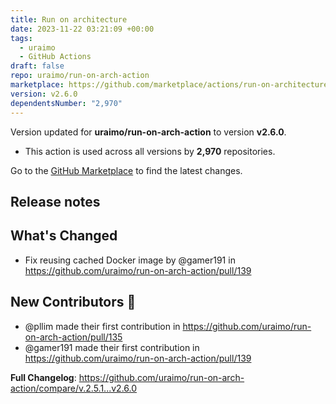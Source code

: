 ```yaml
---
title: Run on architecture
date: 2023-11-22 03:21:09 +00:00
tags:
  - uraimo
  - GitHub Actions
draft: false
repo: uraimo/run-on-arch-action
marketplace: https://github.com/marketplace/actions/run-on-architecture
version: v2.6.0
dependentsNumber: "2,970"
---
```



Version updated for **uraimo/run-on-arch-action** to version **v2.6.0**.
- This action is used across all versions by **2,970** repositories.

Go to the [GitHub Marketplace](https://github.com/marketplace/actions/run-on-architecture) to find the latest changes.

## Release notes

## What's Changed 

* Fix reusing cached Docker image by @gamer191 in https://github.com/uraimo/run-on-arch-action/pull/139

## New Contributors 🎉
* @pllim made their first contribution in https://github.com/uraimo/run-on-arch-action/pull/135
* @gamer191 made their first contribution in https://github.com/uraimo/run-on-arch-action/pull/139

**Full Changelog**: https://github.com/uraimo/run-on-arch-action/compare/v.2.5.1...v2.6.0

